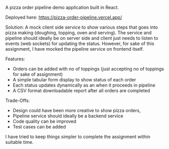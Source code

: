 A pizza order pipeline demo application built in React.

Deployed here: https://pizza-order-pipeline.vercel.app/

Solution:
A mock client side service to show various steps that goes into pizza making (doughing, topping, oven and serving).
The service and pipeline should ideally be on server side and client just needs to listen to events (web sockets) for updating the status.
However, for sake of this assignment, I have mocked the pipeline service on frontend itself.

Features:
  - Orders can be added with no of toppings (just accepting no of toppings for sake of assignment)
  - A simple tabular form display to show status of each order
  - Each status updates dynamically as an when it proceeds in pipeline
  - A CSV format downloadable report after all orders are completed

Trade-Offs:
  - Design could have been more creative to show pizza orders,
  - Pipeline service should ideally be a backend service
  - Code quality can be improved
  - Test cases can be added

I have tried to keep things simpler to complete the assignment within suitable time.

